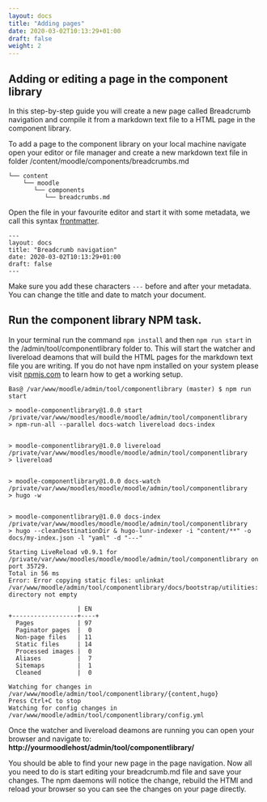 ```yaml
---
layout: docs
title: "Adding pages"
date: 2020-03-02T10:13:29+01:00
draft: false
weight: 2
---
```


## Adding or editing a page in the component library

In this step-by-step guide you will create a new page called Breadcrumb navigation and compile it from a markdown text file to a HTML page in the component library.

To add a page to the component library on your local machine navigate open your editor or file manager and create a new markdown text file in folder /content/moodle/components/breadcrumbs.md


```
└── content
    └── moodle
       └── components
          └── breadcrumbs.md
```

Open the file in your favourite editor and start it with some metadata, we call this syntax [frontmatter](https://gohugo.io/content-management/front-matter/).

```
---
layout: docs
title: "Breadcrumb navigation"
date: 2020-03-02T10:13:29+01:00
draft: false
---
```

Make sure you add these characters `---` before and after your metadata. You can change the title and date to match your document.

## Run the component library NPM task.

In your terminal run the command `npm install` and then `npm run start` in the /admin/tool/componentlibrary folder to. This will start the watcher and livereload deamons that will build the HTML pages for the markdown text file you are writing. If you do not have npm installed on your system please visit [npmjs.com](https://www.npmjs.com/get-npm) to learn how to get a working setup.

```
Bas@ /var/www/moodle/admin/tool/componentlibrary (master) $ npm run start

> moodle-componentlibrary@1.0.0 start /private/var/www/moodles/moodle/moodle/admin/tool/componentlibrary
> npm-run-all --parallel docs-watch livereload docs-index


> moodle-componentlibrary@1.0.0 livereload /private/var/www/moodles/moodle/moodle/admin/tool/componentlibrary
> livereload


> moodle-componentlibrary@1.0.0 docs-watch /private/var/www/moodles/moodle/moodle/admin/tool/componentlibrary
> hugo -w


> moodle-componentlibrary@1.0.0 docs-index /private/var/www/moodles/moodle/moodle/admin/tool/componentlibrary
> hugo --cleanDestinationDir & hugo-lunr-indexer -i "content/**" -o docs/my-index.json -l "yaml" -d "---"

Starting LiveReload v0.9.1 for /private/var/www/moodles/moodle/moodle/admin/tool/componentlibrary on port 35729.
Total in 56 ms
Error: Error copying static files: unlinkat /var/www/moodle/admin/tool/componentlibrary/docs/bootstrap/utilities: directory not empty

                   | EN  
+------------------+----+
  Pages            | 97  
  Paginator pages  |  0  
  Non-page files   | 11  
  Static files     | 14  
  Processed images |  0  
  Aliases          |  7  
  Sitemaps         |  1  
  Cleaned          |  0  

Watching for changes in /var/www/moodle/admin/tool/componentlibrary/{content,hugo}
Press Ctrl+C to stop
Watching for config changes in /var/www/moodle/admin/tool/componentlibrary/config.yml
```

Once the watcher and livereload deamons are running you can open your browser and navigate to: **http://yourmoodlehost/admin/tool/componentlibrary/**

You should be able to find your new page in the page navigation. Now all you need to do is start editing your breadcrumb.md file and save your changes. The npm daemons will notice the change, rebuild the HTMl and reload your browser so you can see the changes on your page directly.
